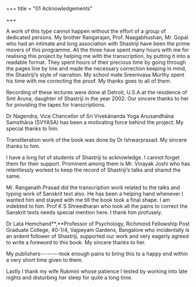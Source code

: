 +++
title = "01 Acknowledgements"

+++

A work of this type cannot happen without the effort of a group of dedicated persons. My brother Rangarajan, Prof. Naagabhushan, Mr. Gopal who had an intimate and long association with Shastriji have been the prime movers of this programme.   All the three have spent many hours with me   for realising this project by helping me with the transcription, by putting it into a readable format. They spent hours of their precious time by going through the pages line by line and made the necessary correction keeping in mind, the Shastriji’s style of narration.    My school mate Sreenivasa Murthy spent his time with me correcting the proof.  My thanks goes to all of them.

Recording of these lectures were done at Detroit, U.S.A.at the residence of Smt Aruna, daughter of Shastriji in the year 2002.  Our sincere thanks to her for providing the tapes for transcriptions.

Dr Nagendra, Vice Chancellor of Sri Vivekānanda Yoga Anusandhāna Samsthāna (SVYASA) has been a motivating force behind the project. My special thanks to him.

Transliteration work of the book was done by Dr Ishwarprasad.  My sincere thanks to him.

I have a long list of students of Shastriji to acknowledge. I cannot   forget them for their support. Prominent among them is Mr. Vinayak Joshi who has relentlessly worked to keep the record of Shastriji’s talks and shared the same.

Mr. Ranganath Prasad did the transcription work related to the talks and typing work of Sanskrit text also.   He has been a helping hand whenever I wanted him and stayed with me till the book took a final shape.  I am indebted to him.  Prof K S Shreedharan who took all the pains to correct the Sanskrit texts needs special mention here.   I thank him profusely.

Dr Lata Hemchand**,**Professor of Psychology, Richmond Fellowship Post Graduate College, 40-1/4, Vajpeyam Gardens, Bangalore who incidentally is an ardent follower of Shastriji, supported our work and very eagerly agreed to write a foreword to this book.  My sincere thanks to her.

My   publishers--------took enough pains to bring this to a  happy end within a very short time given to them.

Lastly I thank my wife Rukmiṇi whose patience I tested by working into late nights and disturbing her sleep for quite a long time.

